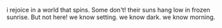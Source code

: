 i rejoice in a world that spins.
Some don't!
their suns hang low in frozen sunrise.
But not here!
we know setting. we know dark.
we know morning.
